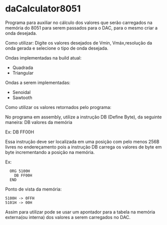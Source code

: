 # daCalculator8051
Programa para auxiliar no cálculo dos valores que serão carregados na memória do 8051 para serem passados para o DAC, para o mesmo
criar a onda desejada.

Como utilizar:
  Digite os valores desejados de Vmin, Vmáx,resolução da onda gerada e selecione o tipo de onda desejada.
  
Ondas implementadas na build atual:
  - Quadrada
  - Triangular
  
Ondas a serem implementadas:
  
  - Senoidal
  - Sawtooth
  
Como utilizar os valores retornados pelo programa:

  No programa em assembly, utilize a instrução DB (Define Byte), da seguinte maneira: 
  DB valores da memória
  
  Ex: DB FF00H
  
  Essa instrução deve ser localizada em uma posição com pelo menos 256B livres no endereçamento pois a instrução DB carrega os
  valores de byte em byte incrementando a posição na memória.
  
  Ex: 
  
      ORG 5100H        
        DB FF00H       
      END
  
  Ponto de vista da memória:
  
    5100H -> 0FFH    
    5101H -> 00H
  
  Assim para utilizar pode se usar um apontador para a tabela na memória externa(ou interna) dos valores a serem carregados no DAC.
      
